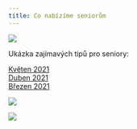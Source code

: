 ```yaml
---
title: Co nabízíme seniorům
---
```

![](/images/uploads/vig_web_senior.jpg)

Ukázka zajímavých tipů pro seniory:

[Květen 2021](/docs/tipy-seniori-2021-05.pdf)\
[Duben 2021](/docs/tipy-seniori-2021-04.pdf)\
[Březen 2021](/docs/tipy-seniori-2021-03.pdf)

![](/images/uploads/web_aj_senior.jpg)

![](/images/uploads/0001-22-.jpg)